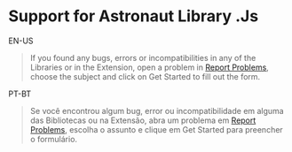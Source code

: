 # Support for Astronaut Library .Js

EN-US
>If you found any bugs, errors or incompatibilities in any of the Libraries or in the Extension, open a problem in <a href="https://github.com/andremalveira/Astronaut.Library.js/issues/new/choose">Report Problems</a>, choose the subject and click on Get Started to fill out the form.

PT-BT
> Se você encontrou algum bug, error ou incompatibilidade em alguma das Bibliotecas ou na Extensão, abra um problema em <a href="https://github.com/andremalveira/Astronaut.Library.js/issues/new/choose">Report Problems</a>, escolha o assunto e clique em Get Started para preencher o formulário.